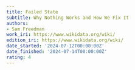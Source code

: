 ```yaml
---
title: Failed State
subtitle: Why Nothing Works and How We Fix It
authors:
- Sam Freedman
work_iri: https://www.wikidata.org/wiki/
edition_iri: https://www.wikidata.org/wiki/
date_started: '2024-07-12T00:00:00Z'
date_finished: '2024-07-14T00:00:00Z'
rating: 4
---
```


